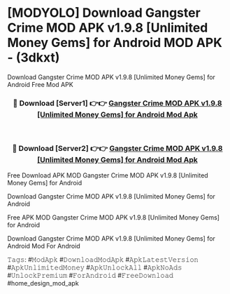 # [MODYOLO] Download Gangster Crime MOD APK v1.9.8 [Unlimited Money Gems] for Android MOD APK - (3dkxt)
Download Gangster Crime MOD APK v1.9.8 [Unlimited Money Gems] for Android Free Mod APK

<div align="center">
<h3>🔴 Download [Server1] 👉👉 <a href="https://apk-comot.site?title=Gangster_Crime_MOD_APK_v1.9.8_[Unlimited_Money_Gems]_for_Android">Gangster Crime MOD APK v1.9.8 [Unlimited Money Gems] for Android Mod Apk</a></h3><br>

<h3>🔴 Download [Server2] 👉👉 <a href="https://apk-comot.site?title=Gangster_Crime_MOD_APK_v1.9.8_[Unlimited_Money_Gems]_for_Android">Gangster Crime MOD APK v1.9.8 [Unlimited Money Gems] for Android Mod Apk</a></h3>
</div>


Free Download APK MOD Gangster Crime MOD APK v1.9.8 [Unlimited Money Gems] for Android

Download Gangster Crime MOD APK v1.9.8 [Unlimited Money Gems] for Android 

Free APK MOD Gangster Crime MOD APK v1.9.8 [Unlimited Money Gems] for Android 

Download Gangster Crime MOD APK v1.9.8 [Unlimited Money Gems] for Android Mod For Android

𝚃𝚊𝚐𝚜: #𝙼𝚘𝚍𝙰𝚙𝚔 #𝙳𝚘𝚠𝚗𝚕𝚘𝚊𝚍𝙼𝚘𝚍𝙰𝚙𝚔 #𝙰𝚙𝚔𝙻𝚊𝚝𝚎𝚜𝚝𝚅𝚎𝚛𝚜𝚒𝚘𝚗 #𝙰𝚙𝚔𝚄𝚗𝚕𝚒𝚖𝚒𝚝𝚎𝚍𝙼𝚘𝚗𝚎𝚢 #𝙰𝚙𝚔𝚄𝚗𝚕𝚘𝚌𝚔𝙰𝚕𝚕 #𝙰𝚙𝚔𝙽𝚘𝙰𝚍𝚜 #𝚄𝚗𝚕𝚘𝚌𝚔𝙿𝚛𝚎𝚖𝚒𝚞𝚖 #𝙵𝚘𝚛𝙰𝚗𝚍𝚛𝚘𝚒𝚍 #𝙵𝚛𝚎𝚎𝙳𝚘𝚠𝚗𝚕𝚘𝚊𝚍 #home_design_mod_apk